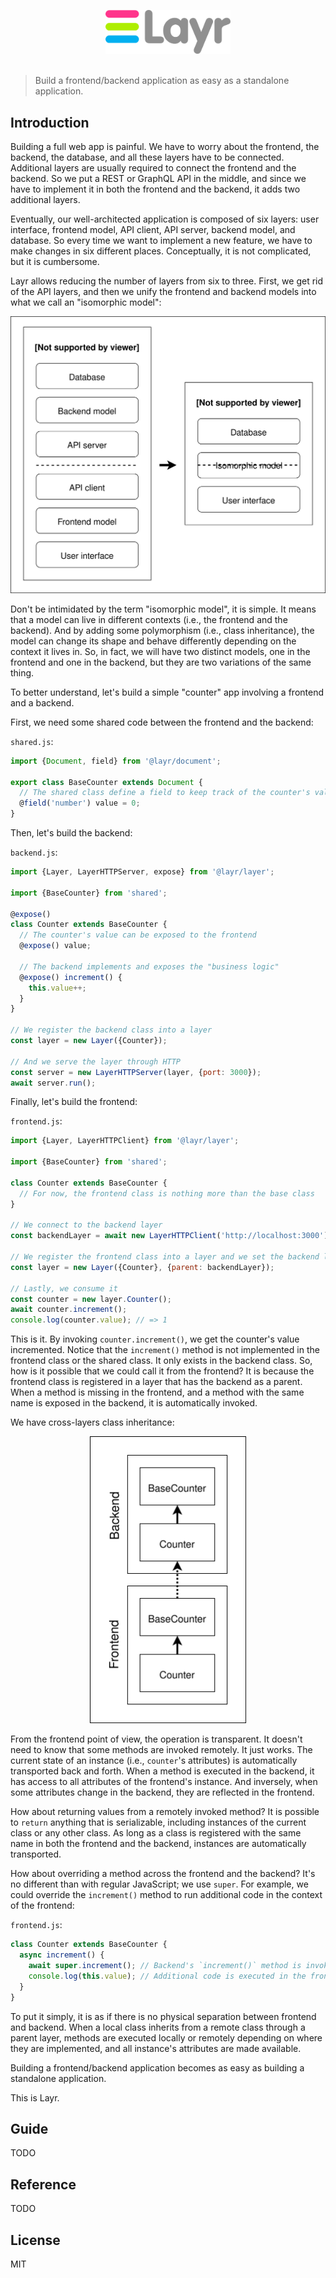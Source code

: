 <p align="center">
	<img src="assets/layr-logo.svg" width="200" alt="Layr — The root of your backend, frontend, UI, or whatever layer you build">
	<br>
	<br>
</p>

> Build a frontend/backend application as easy as a standalone application.

## Introduction

Building a full web app is painful. We have to worry about the frontend, the backend, the database, and all these layers have to be connected. Additional layers are usually required to connect the frontend and the backend. So we put a REST or GraphQL API in the middle, and since we have to implement it in both the frontend and the backend, it adds two additional layers.

Eventually, our well-architected application is composed of six layers: user interface, frontend model, API client, API server, backend model, and database. So every time we want to implement a new feature, we have to make changes in six different places. Conceptually, it is not complicated, but it is cumbersome.

Layr allows reducing the number of layers from six to three. First, we get rid of the API layers, and then we unify the frontend and backend models into what we call an "isomorphic model":

<p align="center">
	<img src="assets/traditional-vs-isomorphic.svg" width="600" alt="Traditional vs isomorphic architectures">
</p>

Don't be intimidated by the term "isomorphic model", it is simple. It means that a model can live in different contexts (i.e., the frontend and the backend). And by adding some polymorphism (i.e., class inheritance), the model can change its shape and behave differently depending on the context it lives in. So, in fact, we will have two distinct models, one in the frontend and one in the backend, but they are two variations of the same thing.

To better understand, let's build a simple "counter" app involving a frontend and a backend.

First, we need some shared code between the frontend and the backend:

`shared.js`:

```js
import {Document, field} from '@layr/document';

export class BaseCounter extends Document {
  // The shared class define a field to keep track of the counter's value
  @field('number') value = 0;
}
```

Then, let's build the backend:

`backend.js`:

```js
import {Layer, LayerHTTPServer, expose} from '@layr/layer';

import {BaseCounter} from 'shared';

@expose()
class Counter extends BaseCounter {
  // The counter's value can be exposed to the frontend
  @expose() value;

  // The backend implements and exposes the "business logic"
  @expose() increment() {
    this.value++;
  }
}

// We register the backend class into a layer
const layer = new Layer({Counter});

// And we serve the layer through HTTP
const server = new LayerHTTPServer(layer, {port: 3000});
await server.run();
```

Finally, let's build the frontend:

`frontend.js`:

```js
import {Layer, LayerHTTPClient} from '@layr/layer';

import {BaseCounter} from 'shared';

class Counter extends BaseCounter {
  // For now, the frontend class is nothing more than the base class
}

// We connect to the backend layer
const backendLayer = await new LayerHTTPClient('http://localhost:3000');

// We register the frontend class into a layer and we set the backend layer as parent
const layer = new Layer({Counter}, {parent: backendLayer});

// Lastly, we consume it
const counter = new layer.Counter();
await counter.increment();
console.log(counter.value); // => 1
```

This is it. By invoking `counter.increment()`, we get the counter's value incremented. Notice that the `increment()` method is not implemented in the frontend class or the shared class. It only exists in the backend class. So, how is it possible that we could call it from the frontend? It is because the frontend class is registered in a layer that has the backend as a parent. When a method is missing in the frontend, and a method with the same name is exposed in the backend, it is automatically invoked.

We have cross-layers class inheritance:

<p align="center">
	<img src="assets/cross-layers-class-inheritance-example.svg" width="250" alt="Example of cross-layers class inheritance">
</p>

From the frontend point of view, the operation is transparent. It doesn't need to know that some methods are invoked remotely. It just works. The current state of an instance (i.e., `counter`'s attributes) is automatically transported back and forth. When a method is executed in the backend, it has access to all attributes of the frontend's instance. And inversely, when some attributes change in the backend, they are reflected in the frontend.

How about returning values from a remotely invoked method? It is possible to `return` anything that is serializable, including instances of the current class or any other class. As long as a class is registered with the same name in both the frontend and the backend, instances are automatically transported.

How about overriding a method across the frontend and the backend? It's no different than with regular JavaScript; we use `super`. For example, we could override the `increment()` method to run additional code in the context of the frontend:

`frontend.js`:

```js
class Counter extends BaseCounter {
  async increment() {
    await super.increment(); // Backend's `increment()` method is invoked
    console.log(this.value); // Additional code is executed in the frontend
  }
}
```

To put it simply, it is as if there is no physical separation between frontend and backend. When a local class inherits from a remote class through a parent layer, methods are executed locally or remotely depending on where they are implemented, and all instance's attributes are made available.

Building a frontend/backend application becomes as easy as building a standalone application.

This is Layr.

## Guide

TODO

## Reference

TODO

## License

MIT
